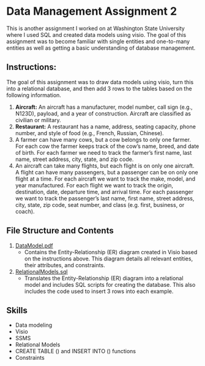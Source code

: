 # Data Management Assignment 2
This is another assignment I worked on at Washington State University where I used SQL and created data models using visio. The goal of this assignment was to become familiar with single entities and one-to-many entities as well as getting a basic understanding of database management.
  
## Instructions:  

The goal of this assignment was to draw data models using visio, turn this into a relational database, and then add 3 rows to the tables based on the following information.  

1. **Aircraft:** An aircraft has a manufacturer, model number, call sign (e.g., N123D), payload, and a year of construction. Aircraft are classified as civilian or military.
2. **Restaurant:** A restaurant has a name, address, seating capacity, phone number, and style of food (e.g., French, Russian, Chinese).
3.	A farmer can have many cows, but a cow belongs to only one farmer.  For each cow the farmer keeps track of the cow’s name, breed, and date of birth.  For each farmer we need to track the farmer’s first name, last name, street address, city, state, and zip code.
4.	An aircraft can take many flights, but each flight is on only one aircraft.  A flight can have many passengers, but a passenger can be on only one flight at a time.  For each aircraft we want to track the make, model, and year manufactured.  For each flight we want to track the origin, destination, date, departure time, and arrival time.  For each passenger we want to track the passenger’s last name, first name, street address, city, state, zip code, seat number, and class (e.g. first, business, or coach). 


## File Structure and Contents
1. [DataModel.pdf](https://github.com/Jade010/SQL/blob/main/Database%20Design%20and%20Modeling/FirstProject/DataModel.pdf)
    - Contains the Entity-Relationship (ER) diagram created in Visio based on the instructions above. This diagram details all relevant entities, their attributes, and constraints.
3. [RelationalModels.sql](https://github.com/Jade010/SQL/blob/main/Database%20Design%20and%20Modeling/FirstProject/RelationalModels.sql)
    - Translates the Entity-Relationship (ER) diagram into a relational model and includes SQL scripts for creating the database. This also includes the code used to insert 3 rows into each example.

## Skills
- Data modeling
- Visio
- SSMS
- Relational Models
- CREATE TABLE () and INSERT INTO () functions
- Constraints
